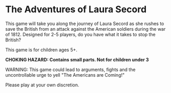 # The Adventures of Laura Secord

This game will take you along the journey of Laura Secord as she rushes to save the British from an attack against the American soldiers during the war of 1812. Designed for 2-5 players, do you have what it takes to stop the British? 

This game is for children ages 5+. 

**CHOKING HAZARD: Contains small parts. Not for children under 3**

WARNING: This game could lead to arguments, fights and the uncontrollable urge to yell "The Americans are Coming!"

Please play at your own discretion. 
